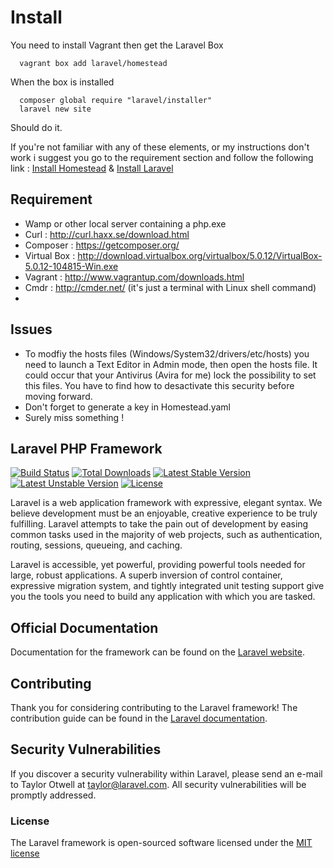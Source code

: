 # Install

You need to install Vagrant then get the Laravel Box

```
  vagrant box add laravel/homestead
```

When the box is installed 

```
  composer global require "laravel/installer"
  laravel new site
```

Should do it. 

If you're not familiar with any of these elements, or my instructions don't work i suggest you go to the requirement section and follow the following link : 
[Install Homestead](https://laravel.com/docs/5.2/homestead) & [Install Laravel](https://laravel.com/docs/5.2/installation) 

## Requirement 

  - Wamp or other local server containing a php.exe 
  - Curl : http://curl.haxx.se/download.html
  - Composer : https://getcomposer.org/
  - Virtual Box : http://download.virtualbox.org/virtualbox/5.0.12/VirtualBox-5.0.12-104815-Win.exe
  - Vagrant : http://www.vagrantup.com/downloads.html
  - Cmdr : http://cmder.net/ (it's just a terminal with Linux shell command)
  - 
## Issues

 - To modfiy the hosts files (Windows/System32/drivers/etc/hosts) you need to launch a Text Editor in Admin mode, then open the hosts file. It could occur that your Antivirus (Avira for me) lock the possibility to set this files. You have to find how to desactivate this security before moving forward. 
 - Don't forget to generate a key in Homestead.yaml 
 - Surely miss something !

## Laravel PHP Framework

[![Build Status](https://travis-ci.org/laravel/framework.svg)](https://travis-ci.org/laravel/framework)
[![Total Downloads](https://poser.pugx.org/laravel/framework/d/total.svg)](https://packagist.org/packages/laravel/framework)
[![Latest Stable Version](https://poser.pugx.org/laravel/framework/v/stable.svg)](https://packagist.org/packages/laravel/framework)
[![Latest Unstable Version](https://poser.pugx.org/laravel/framework/v/unstable.svg)](https://packagist.org/packages/laravel/framework)
[![License](https://poser.pugx.org/laravel/framework/license.svg)](https://packagist.org/packages/laravel/framework)

Laravel is a web application framework with expressive, elegant syntax. We believe development must be an enjoyable, creative experience to be truly fulfilling. Laravel attempts to take the pain out of development by easing common tasks used in the majority of web projects, such as authentication, routing, sessions, queueing, and caching.

Laravel is accessible, yet powerful, providing powerful tools needed for large, robust applications. A superb inversion of control container, expressive migration system, and tightly integrated unit testing support give you the tools you need to build any application with which you are tasked.

## Official Documentation

Documentation for the framework can be found on the [Laravel website](http://laravel.com/docs).

## Contributing

Thank you for considering contributing to the Laravel framework! The contribution guide can be found in the [Laravel documentation](http://laravel.com/docs/contributions).

## Security Vulnerabilities

If you discover a security vulnerability within Laravel, please send an e-mail to Taylor Otwell at taylor@laravel.com. All security vulnerabilities will be promptly addressed.

### License

The Laravel framework is open-sourced software licensed under the [MIT license](http://opensource.org/licenses/MIT)
